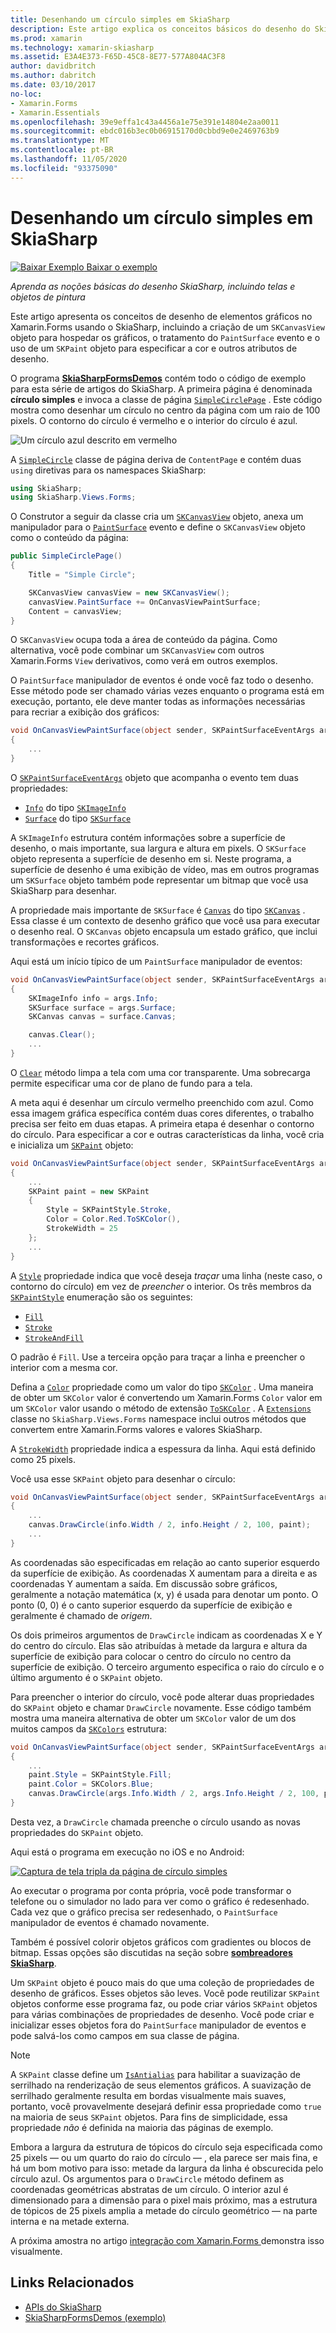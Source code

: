 ```yaml
---
title: Desenhando um círculo simples em SkiaSharp
description: Este artigo explica os conceitos básicos do desenho do SkiaSharp, incluindo telas e objetos de pintura, em Xamarin.Forms aplicativos, e demonstra isso com o código de exemplo.
ms.prod: xamarin
ms.technology: xamarin-skiasharp
ms.assetid: E3A4E373-F65D-45C8-8E77-577A804AC3F8
author: davidbritch
ms.author: dabritch
ms.date: 03/10/2017
no-loc:
- Xamarin.Forms
- Xamarin.Essentials
ms.openlocfilehash: 39e9effa1c43a4456a1e75e391e14804e2aa0011
ms.sourcegitcommit: ebdc016b3ec0b06915170d0cbbd9e0e2469763b9
ms.translationtype: MT
ms.contentlocale: pt-BR
ms.lasthandoff: 11/05/2020
ms.locfileid: "93375090"
---
```

# <a name="drawing-a-simple-circle-in-skiasharp"></a>Desenhando um círculo simples em SkiaSharp

[![Baixar Exemplo](~/media/shared/download.png) Baixar o exemplo](/samples/xamarin/xamarin-forms-samples/skiasharpforms-demos)

_Aprenda as noções básicas do desenho SkiaSharp, incluindo telas e objetos de pintura_

Este artigo apresenta os conceitos de desenho de elementos gráficos no Xamarin.Forms usando o SkiaSharp, incluindo a criação de um `SKCanvasView` objeto para hospedar os gráficos, o tratamento do `PaintSurface` evento e o uso de um `SKPaint` objeto para especificar a cor e outros atributos de desenho.

O programa [**SkiaSharpFormsDemos**](/samples/xamarin/xamarin-forms-samples/skiasharpforms-demos) contém todo o código de exemplo para esta série de artigos do SkiaSharp. A primeira página é denominada **círculo simples** e invoca a classe de página [`SimpleCirclePage`](https://github.com/xamarin/xamarin-forms-samples/blob/master/SkiaSharpForms/Demos/Demos/SkiaSharpFormsDemos/Basics/SimpleCirclePage.cs) . Este código mostra como desenhar um círculo no centro da página com um raio de 100 pixels. O contorno do círculo é vermelho e o interior do círculo é azul.

![Um círculo azul descrito em vermelho](circle-images/circleexample.png)

A [`SimpleCircle`](https://github.com/xamarin/xamarin-forms-samples/blob/master/SkiaSharpForms/Demos/Demos/SkiaSharpFormsDemos/Basics/SimpleCirclePage.cs) classe de página deriva de `ContentPage` e contém duas `using` diretivas para os namespaces SkiaSharp:

```csharp
using SkiaSharp;
using SkiaSharp.Views.Forms;
```

O Construtor a seguir da classe cria um [`SKCanvasView`](xref:SkiaSharp.Views.Forms.SKCanvasView) objeto, anexa um manipulador para o [`PaintSurface`](xref:SkiaSharp.Views.Forms.SKCanvasView.PaintSurface) evento e define o `SKCanvasView` objeto como o conteúdo da página:

```csharp
public SimpleCirclePage()
{
    Title = "Simple Circle";

    SKCanvasView canvasView = new SKCanvasView();
    canvasView.PaintSurface += OnCanvasViewPaintSurface;
    Content = canvasView;
}
```

O `SKCanvasView` ocupa toda a área de conteúdo da página. Como alternativa, você pode combinar um `SKCanvasView` com outros Xamarin.Forms `View` derivativos, como verá em outros exemplos.

O `PaintSurface` manipulador de eventos é onde você faz todo o desenho. Esse método pode ser chamado várias vezes enquanto o programa está em execução, portanto, ele deve manter todas as informações necessárias para recriar a exibição dos gráficos:

```csharp
void OnCanvasViewPaintSurface(object sender, SKPaintSurfaceEventArgs args)
{
    ...
}

```

O [`SKPaintSurfaceEventArgs`](xref:SkiaSharp.Views.Forms.SKPaintSurfaceEventArgs) objeto que acompanha o evento tem duas propriedades:

- [`Info`](xref:SkiaSharp.Views.Forms.SKPaintSurfaceEventArgs.Info) do tipo [`SKImageInfo`](xref:SkiaSharp.SKImageInfo)
- [`Surface`](xref:SkiaSharp.Views.Forms.SKPaintSurfaceEventArgs.Surface) do tipo [`SKSurface`](xref:SkiaSharp.SKSurface)

A `SKImageInfo` estrutura contém informações sobre a superfície de desenho, o mais importante, sua largura e altura em pixels. O `SKSurface` objeto representa a superfície de desenho em si. Neste programa, a superfície de desenho é uma exibição de vídeo, mas em outros programas um `SKSurface` objeto também pode representar um bitmap que você usa SkiaSharp para desenhar.

A propriedade mais importante de `SKSurface` é [`Canvas`](xref:SkiaSharp.SKSurface.Canvas) do tipo [`SKCanvas`](xref:SkiaSharp.SKCanvas) . Essa classe é um contexto de desenho gráfico que você usa para executar o desenho real. O `SKCanvas` objeto encapsula um estado gráfico, que inclui transformações e recortes gráficos.

Aqui está um início típico de um `PaintSurface` manipulador de eventos:

```csharp
void OnCanvasViewPaintSurface(object sender, SKPaintSurfaceEventArgs args)
{
    SKImageInfo info = args.Info;
    SKSurface surface = args.Surface;
    SKCanvas canvas = surface.Canvas;

    canvas.Clear();
    ...
}

```

O [`Clear`](xref:SkiaSharp.SKCanvas.Clear) método limpa a tela com uma cor transparente. Uma sobrecarga permite especificar uma cor de plano de fundo para a tela.

A meta aqui é desenhar um círculo vermelho preenchido com azul. Como essa imagem gráfica específica contém duas cores diferentes, o trabalho precisa ser feito em duas etapas. A primeira etapa é desenhar o contorno do círculo. Para especificar a cor e outras características da linha, você cria e inicializa um [`SKPaint`](xref:SkiaSharp.SKPaint) objeto:

```csharp
void OnCanvasViewPaintSurface(object sender, SKPaintSurfaceEventArgs args)
{
    ...
    SKPaint paint = new SKPaint
    {
        Style = SKPaintStyle.Stroke,
        Color = Color.Red.ToSKColor(),
        StrokeWidth = 25
    };
    ...
}
```

A [`Style`](xref:SkiaSharp.SKPaint.Style) propriedade indica que você deseja *traçar* uma linha (neste caso, o contorno do círculo) em vez de *preencher* o interior. Os três membros da [`SKPaintStyle`](xref:SkiaSharp.SKPaintStyle) enumeração são os seguintes:

- [`Fill`](xref:SkiaSharp.SKPaintStyle.Fill)
- [`Stroke`](xref:SkiaSharp.SKPaintStyle.Stroke)
- [`StrokeAndFill`](xref:SkiaSharp.SKPaintStyle.StrokeAndFill)

O padrão é `Fill`. Use a terceira opção para traçar a linha e preencher o interior com a mesma cor.

Defina a [`Color`](xref:SkiaSharp.SKPaint.Color) propriedade como um valor do tipo [`SKColor`](xref:SkiaSharp.SKColor) . Uma maneira de obter um `SKColor` valor é convertendo um Xamarin.Forms `Color` valor em um `SKColor` valor usando o método de extensão [`ToSKColor`](xref:SkiaSharp.Views.Forms.Extensions.ToSKColor*) . A [`Extensions`](xref:SkiaSharp.Views.Forms.Extensions) classe no `SkiaSharp.Views.Forms` namespace inclui outros métodos que convertem entre Xamarin.Forms valores e valores SkiaSharp.

A [`StrokeWidth`](xref:SkiaSharp.SKPaint.StrokeWidth) propriedade indica a espessura da linha. Aqui está definido como 25 pixels.

Você usa esse `SKPaint` objeto para desenhar o círculo:

```csharp
void OnCanvasViewPaintSurface(object sender, SKPaintSurfaceEventArgs args)
{
    ...
    canvas.DrawCircle(info.Width / 2, info.Height / 2, 100, paint);
    ...
}
```

As coordenadas são especificadas em relação ao canto superior esquerdo da superfície de exibição. As coordenadas X aumentam para a direita e as coordenadas Y aumentam a saída. Em discussão sobre gráficos, geralmente a notação matemática (x, y) é usada para denotar um ponto. O ponto (0, 0) é o canto superior esquerdo da superfície de exibição e geralmente é chamado de *origem*.

Os dois primeiros argumentos de `DrawCircle` indicam as coordenadas X e Y do centro do círculo. Elas são atribuídas à metade da largura e altura da superfície de exibição para colocar o centro do círculo no centro da superfície de exibição. O terceiro argumento especifica o raio do círculo e o último argumento é o `SKPaint` objeto.

Para preencher o interior do círculo, você pode alterar duas propriedades do `SKPaint` objeto e chamar `DrawCircle` novamente. Esse código também mostra uma maneira alternativa de obter um `SKColor` valor de um dos muitos campos da [`SKColors`](xref:SkiaSharp.SKColors) estrutura:

```csharp
void OnCanvasViewPaintSurface(object sender, SKPaintSurfaceEventArgs args)
{
    ...
    paint.Style = SKPaintStyle.Fill;
    paint.Color = SKColors.Blue;
    canvas.DrawCircle(args.Info.Width / 2, args.Info.Height / 2, 100, paint);
}
```

Desta vez, a `DrawCircle` chamada preenche o círculo usando as novas propriedades do `SKPaint` objeto.

Aqui está o programa em execução no iOS e no Android:

[![Captura de tela tripla da página de círculo simples](circle-images/simplecircle-small.png)](circle-images/simplecircle-large.png#lightbox "Captura de tela tripla da página de círculo simples")

Ao executar o programa por conta própria, você pode transformar o telefone ou o simulador no lado para ver como o gráfico é redesenhado. Cada vez que o gráfico precisa ser redesenhado, o `PaintSurface` manipulador de eventos é chamado novamente.

Também é possível colorir objetos gráficos com gradientes ou blocos de bitmap. Essas opções são discutidas na seção sobre [**sombreadores SkiaSharp**](../effects/shaders/index.md).

Um `SKPaint` objeto é pouco mais do que uma coleção de propriedades de desenho de gráficos. Esses objetos são leves. Você pode reutilizar `SKPaint` objetos conforme esse programa faz, ou pode criar vários `SKPaint` objetos para várias combinações de propriedades de desenho. Você pode criar e inicializar esses objetos fora do `PaintSurface` manipulador de eventos e pode salvá-los como campos em sua classe de página.

> [!NOTE]
> A `SKPaint` classe define um [`IsAntialias`](xref:SkiaSharp.SKPaint.IsAntialias) para habilitar a suavização de serrilhado na renderização de seus elementos gráficos. A suavização de serrilhado geralmente resulta em bordas visualmente mais suaves, portanto, você provavelmente desejará definir essa propriedade como `true` na maioria de seus `SKPaint` objetos. Para fins de simplicidade, essa propriedade _não_ é definida na maioria das páginas de exemplo.

Embora a largura da estrutura de tópicos do círculo seja especificada como 25 pixels &mdash; ou um quarto do raio do círculo &mdash; , ela parece ser mais fina, e há um bom motivo para isso: metade da largura da linha é obscurecida pelo círculo azul. Os argumentos para o `DrawCircle` método definem as coordenadas geométricas abstratas de um círculo. O interior azul é dimensionado para a dimensão para o pixel mais próximo, mas a estrutura de tópicos de 25 pixels amplia a metade do círculo geométrico &mdash; na parte interna e na metade externa.

A próxima amostra no artigo [integração com Xamarin.Forms ](~/xamarin-forms/user-interface/graphics/skiasharp/basics/integration.md) demonstra isso visualmente.

## <a name="related-links"></a>Links Relacionados

- [APIs do SkiaSharp](/dotnet/api/skiasharp)
- [SkiaSharpFormsDemos (exemplo)](/samples/xamarin/xamarin-forms-samples/skiasharpforms-demos)